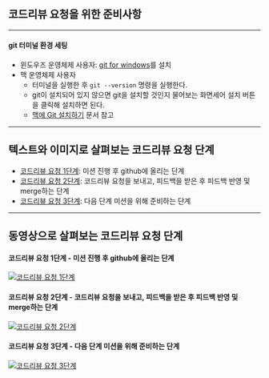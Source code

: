 ## 코드리뷰 요청을 위한 준비사항

---
#### git 터미널 환경 세팅
* 윈도우즈 운영체제 사용자: [git for windows](https://gitforwindows.org/)를 설치
* 맥 운영체제 사용자
  * 터미널을 실행한 후 `git --version` 명령을 실행한다.
  * git이 설치되어 있지 않으면 git을 설치할 것인지 물어보는 화면세어 설치 버튼을 클릭해 설치하면 된다.
  * [맥에 Git 설치하기](http://bkcarrier.tistory.com/35) 문서 참고

---
## 텍스트와 이미지로 살펴보는 코드리뷰 요청 단계
* [코드리뷰 요청 1단계](./review-step1.md): 미션 진행 후 github에 올리는 단계
* [코드리뷰 요청 2단계](./review-step2.md): 코드리뷰 요청을 보내고, 피드백을 받은 후 피드백 반영 및 merge하는 단계
* [코드리뷰 요청 3단계](./review-step3.md): 다음 단계 미션을 위해 준비하는 단계

---
## 동영상으로 살펴보는 코드리뷰 요청 단계

#### 코드리뷰 요청 1단계 - 미션 진행 후 github에 올리는 단계
[![코드리뷰 요청 1단계](https://img.youtube.com/vi/YkgBUt7zG5k/0.jpg)](https://youtu.be/YkgBUt7zG5k)

#### 코드리뷰 요청 2단계 - 코드리뷰 요청을 보내고, 피드백을 받은 후 피드백 반영 및 merge하는 단계
[![코드리뷰 요청 2단계](https://img.youtube.com/vi/HnTdFJd0PtU/0.jpg)](https://youtu.be/HnTdFJd0PtU)

#### 코드리뷰 요청 3단계 - 다음 단계 미션을 위해 준비하는 단계
[![코드리뷰 요청 3단계](https://img.youtube.com/vi/fzrT3eoecUw/0.jpg)](https://youtu.be/fzrT3eoecUw)